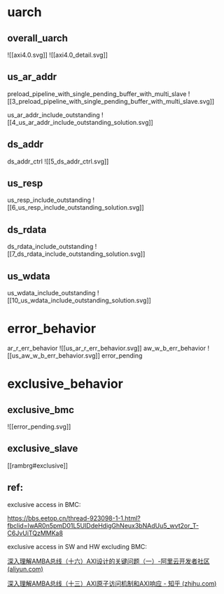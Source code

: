 # uarch
## overall_uarch
![[axi4.0.svg]]
![[axi4.0_detail.svg]]
## us_ar_addr
preload_pipeline_with_single_pending_buffer_with_multi_slave
![[3_preload_pipeline_with_single_pending_buffer_with_multi_slave.svg]]

us_ar_addr_include_outstanding
![[4_us_ar_addr_include_outstanding_solution.svg]]

## ds_addr
ds_addr_ctrl
![[5_ds_addr_ctrl.svg]]

## us_resp
us_resp_include_outstanding
![[6_us_resp_include_outstanding_solution.svg]]

## ds_rdata
ds_rdata_include_outstanding
![[7_ds_rdata_include_outstanding_solution.svg]]

## us_wdata
us_wdata_include_outstanding
![[10_us_wdata_include_outstanding_solution.svg]]

# error_behavior
ar_r_err_behavior
![[us_ar_r_err_behavior.svg]]
aw_w_b_err_behavior
![[us_aw_w_b_err_behavior.svg]]
error_pending


# exclusive_behavior

## exclusive_bmc

![[error_pending.svg]]

## exclusive_slave

[[rambrg#exclusive]]

## ref:

exclusive access in BMC:

https://bbs.eetop.cn/thread-923098-1-1.html?fbclid=IwAR0n5pmD01L5UIDdeHdigGhNeux3bNAdUu5_wvt2or_T-C6JvUiTQzMMKa8

exclusive access in SW and HW excluding BMC:

[深入理解AMBA总线（十六）AXI设计的关键问题（一）-阿里云开发者社区 (aliyun.com)](https://developer.aliyun.com/article/1303336)

[深入理解AMBA总线（十三）AXI原子访问机制和AXI响应 - 知乎 (zhihu.com)](https://zhuanlan.zhihu.com/p/642172790)
